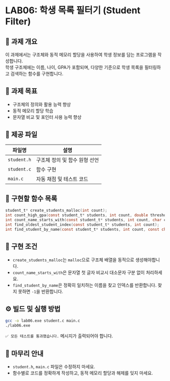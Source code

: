 # LAB06: 학생 목록 필터기 (Student Filter)

## 🧾 과제 개요

이 과제에서는 구조체와 동적 메모리 할당을 사용하여 학생 정보를 담는 프로그램을 작성합니다.  
학생 구조체에는 이름, 나이, GPA가 포함되며, 다양한 기준으로 학생 목록을 필터링하고 검색하는 함수를 구현합니다.

## 🎯 과제 목표

- 구조체의 정의와 활용 능력 향상  
- 동적 메모리 할당 학습  
- 문자열 비교 및 포인터 사용 능력 향상

## 📁 제공 파일

| 파일명         | 설명                             |
|----------------|----------------------------------|
| `student.h`    | 구조체 정의 및 함수 원형 선언     |
| `student.c`    | 함수 구현                         |
| `main.c`       | 자동 채점 및 테스트 코드          |

## 🔧 구현할 함수 목록

```c
student_t* create_students_malloc(int count);
int count_high_gpa(const student_t* students, int count, double threshold);
int count_name_starts_with(const student_t* students, int count, char ch);
int find_oldest_student_index(const student_t* students, int count);
int find_student_by_name(const student_t* students, int count, const char* name);
```

## 📌 구현 조건

- `create_students_malloc`는 `malloc`으로 구조체 배열을 동적으로 생성해야합니다.
- `count_name_starts_with`은 문자열 첫 글자 비교시 대소문자 구분 없이 처리하세요.
- `find_student_by_name`은 정확히 일치하는 이름을 찾고 인덱스를 반환합니다. 찾지 못하면 `-1`을 반환합니다.

## ⚙️ 빌드 및 실행 방법

```bash
gcc -o lab06.exe student.c main.c
./lab06.exe
```

`✅ 모든 테스트를 통과했습니다.` 메시지가 출력되어야 합니다.

## 🧭 마무리 안내

- `student.h`, `main.c` 파일은 수정하지 마세요.
- 함수별로 코드를 정확하게 작성하고, 동적 메모리 할당과 해제를 잊지 마세요.